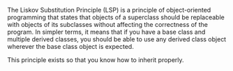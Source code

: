 The Liskov Substitution Principle (LSP) is a principle of object-oriented programming that states that objects of a superclass should be replaceable with objects of its subclasses without affecting the correctness of the program. In simpler terms, it means that if you have a base class and multiple derived classes, you should be able to use any derived class object wherever the base class object is expected.

This principle exists so that you know how to inherit properly.